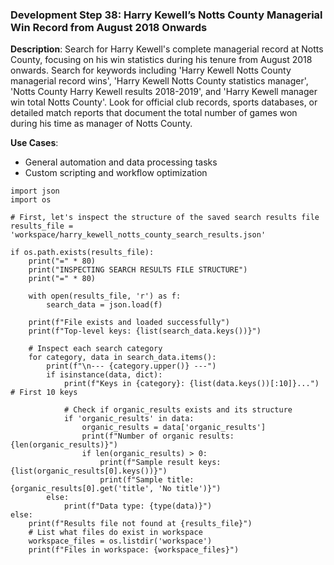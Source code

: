 ### Development Step 38: Harry Kewell’s Notts County Managerial Win Record from August 2018 Onwards

**Description**: Search for Harry Kewell's complete managerial record at Notts County, focusing on his win statistics during his tenure from August 2018 onwards. Search for keywords including 'Harry Kewell Notts County managerial record wins', 'Harry Kewell Notts County statistics manager', 'Notts County Harry Kewell results 2018-2019', and 'Harry Kewell manager win total Notts County'. Look for official club records, sports databases, or detailed match reports that document the total number of games won during his time as manager of Notts County.

**Use Cases**:
- General automation and data processing tasks
- Custom scripting and workflow optimization

```
import json
import os

# First, let's inspect the structure of the saved search results file
results_file = 'workspace/harry_kewell_notts_county_search_results.json'

if os.path.exists(results_file):
    print("=" * 80)
    print("INSPECTING SEARCH RESULTS FILE STRUCTURE")
    print("=" * 80)
    
    with open(results_file, 'r') as f:
        search_data = json.load(f)
    
    print(f"File exists and loaded successfully")
    print(f"Top-level keys: {list(search_data.keys())}")
    
    # Inspect each search category
    for category, data in search_data.items():
        print(f"\n--- {category.upper()} ---")
        if isinstance(data, dict):
            print(f"Keys in {category}: {list(data.keys())[:10]}...")  # First 10 keys
            
            # Check if organic_results exists and its structure
            if 'organic_results' in data:
                organic_results = data['organic_results']
                print(f"Number of organic results: {len(organic_results)}")
                if len(organic_results) > 0:
                    print(f"Sample result keys: {list(organic_results[0].keys())}")
                    print(f"Sample title: {organic_results[0].get('title', 'No title')}")
        else:
            print(f"Data type: {type(data)}")
else:
    print(f"Results file not found at {results_file}")
    # List what files do exist in workspace
    workspace_files = os.listdir('workspace')
    print(f"Files in workspace: {workspace_files}")
```